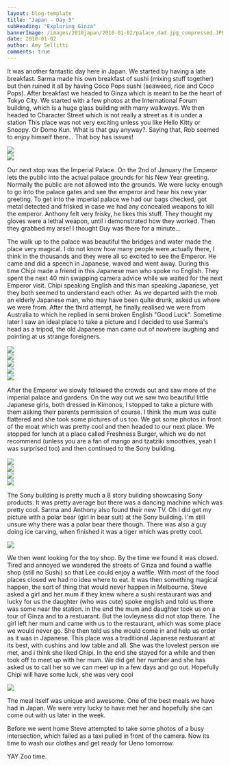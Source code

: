 ```yaml
---
layout: blog-template
title: "Japan - Day 5"
subHeading: "Exploring Ginza"
bannerImage: /images/2010japan/2010-01-02/palace_dad.jpg_compressed.JPEG
date: 2010-01-02
author: Amy Sellitti
comments: true
---
```

It was another fantastic day here in Japan. We started by having a late breakfast. Sarma made his own breakfast of sushi (mixing stuff together) but then ruined it all by having Coco Pops sushi (seaweed, rice and Coco Pops). After breakfast we headed to Ginza which is meant to be the heart of Tokyo City. We started with a few photos at the International Forum building, which is a huge glass building with many walkways. We then headed to Character Street which is not really a street as it is under a station This place was not very exciting unless you like Hello Kitty or Snoopy. Or Domo Kun. What is that guy anyway?. Saying that, Rob seemed to enjoy himself there... That boy has issues!

<div class="center-image"><img src="/images/2010japan/2010-01-02/dscf0854.jpg_compressed.JPEG" /></div>
<div class="center-image"><img src="/images/2010japan/2010-01-02/DSC_0021.JPG_compressed.JPEG" /></div>

Our next stop was the Imperial Palace. On the 2nd of January the Emperor lets the public into the actual palace grounds for his New Year greeting. Normally the public are not allowed into the grounds. We were lucky enough to go into the palace gates and see the emperor and hear his new year greeting. To get into the imperial palace we had our bags checked, got metal detected and frisked in case we had any concealed weapons to kill the emperor. Anthony felt very frisky, he likes this stuff. They thought my gloves were a lethal weapon, until i demonstrated how they worked. Then they grabbed my arse! I thought Duy was there for a minute... 

The walk up to the palace was beautiful the bridges and water made the place very magical. I do not know how many people were actually there, I think in the thousands and they were all so excited to see the Emperor. He came and did a speech in Japanese, waved and went away. During this time Chipi made a friend in this Japanese man who spoke no English. They spent the next 40 min swapping camera advice while we waited for the next Emperor visit. Chipi speaking English and this man speaking Japanese, yet they both seemed to understand each other. As we departed with the mob an elderly Japanese man, who may have been quite drunk, asked us where we were from. After the third attempt, he finally realised we were from Australia to which he replied in semi broken English "Good Luck". Sometime later I saw an ideal place to take a picture and I decided to use Sarma's head as a tripod, the old Japanese man came out of nowhere laughing and pointing at us strange foreigners. 

<div class="center-image"><img src="/images/2010japan/2010-01-02/dscf0869.jpg_compressed.JPEG" /></div>
<div class="center-image"><img src="/images/2010japan/2010-01-02/dscf0878.jpg_compressed.JPEG" /></div>
<div class="center-image"><img src="/images/2010japan/2010-01-02/dscf0889.jpg_compressed.JPEG" /></div>
<div class="center-image"><img src="/images/2010japan/2010-01-02/img_1327.jpg_compressed.JPEG" /></div>
<div class="center-image"><img src="/images/2010japan/2010-01-02/DSC_0044.JPG_compressed.JPEG" /></div>

After the Emperor we slowly followed the crowds out and saw more of the imperial palace and gardens. On the way out we saw two beautiful little Japanese girls, both dressed in Kimonos, I stopped to take a picture with them asking their parents permission of course. I think the mum was quite flattered and she took some pictures of us too. We got some photos in front of the moat which was pretty cool and then headed to our next place. We stopped for lunch at a place called Freshness Burger, which we do not recommend (unless you are a fan of mango and tzatziki smoothies, yeah I was surprised too) and then continued to the Sony building.

<div class="center-image"><img src="/images/2010japan/2010-01-02/dscf0899.jpg_compressed.JPEG" /></div>
<div class="center-image"><img src="/images/2010japan/2010-01-02/img_1363.jpg_compressed.JPEG" /></div>
<div class="center-image"><img src="/images/2010japan/2010-01-02/img_1355.jpg_compressed.JPEG" /></div>
<div class="center-image"><img src="/images/2010japan/2010-01-02/IMG_0798.JPG_compressed.JPEG" /></div>

The Sony building is pretty much a 8 story building showcasing Sony products. It was pretty average but there was a dancing machine which was pretty cool. Sarma and Anthony also found their new TV. Oh I did get my picture with a polar bear (girl in bear suit) at the Sony building. I'm still unsure why there was a polar bear there though. There was also a guy doing ice carving, when finished it was a tiger which was pretty cool.

<div class="center-image"><img src="/images/2010japan/2010-01-02/img_1408.jpg_compressed.JPEG" /></div>

We then went looking for the toy shop. By the time we found it was closed. Tired and annoyed we wandered the streets of Ginza and found a waffle shop (still no Sushi) so that Lee could enjoy a waffle. With most of the food places closed we had no idea where to eat. It was then something magical happen, the sort of thing that would never happen in Melbourne. Steve asked a girl and her mum if they knew where a sushi restaurant was and lucky for us the daughter (who was cute) spoke english and told us there was some near the station. in the end the mum and daughter took us on a tour of Ginza and to a restuarant. But the lovleyness did not stop there. The girl left her mum and came with us to the restaurant, which was some place we would never go. She then told us she would come in and help us order as it was in Japanese. This place was a traditional Japanese restuarant at its best, with cushins and low table and all. She was the lovelest person we met, and i think she liked Chipi. In the end she stayed for a while and then took off to meet up with her mum. We did get her number and she has asked us to call her so we can meet up in a few days and go out. Hopefully Chipi will have some luck, she was very cool

<div class="center-image"><img src="/images/2010japan/2010-01-02/P1020406.JPG_compressed.JPEG" /></div>

The meal itself was unique and awesome. One of the best meals we have had in Japan. We were very lucky to have met her and hopefully she can come out with us later in the week.

Before we went home Steve attempted to take some photos of a busy intersection, which failed as a taxi pulled in front of the camera. Now its time to wash our clothes and get ready for Ueno tomorrow. 

YAY Zoo time.
